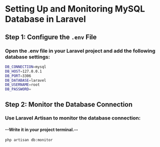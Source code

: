 # Setting Up and Monitoring MySQL Database in Laravel

## Step 1: Configure the `.env` File
### Open the .env file in your Laravel project and add the following database settings:
```bash
DB_CONNECTION=mysql
DB_HOST=127.0.0.1
DB_PORT=3306
DB_DATABASE=laravel
DB_USERNAME=root
DB_PASSWORD=
```
## Step 2: Monitor the Database Connection
### Use Laravel Artisan to monitor the database connection:
#### --Write it in your project terminal.--
```bash
php artisan db:monitor
```
